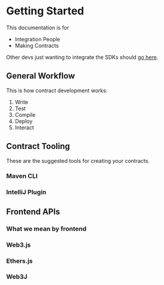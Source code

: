 # Getting Started

This documentation is for

- Integration People
- Making Contracts

Other devs just wanting to integrate the SDKs should [go here](example.com).

## General Workflow

This is how contract development works:

1. Write
2. Test
3. Compile
4. Deploy
5. Interact

## Contract Tooling

These are the suggested tools for creating your contracts.

### Maven CLI

<!-- TODO: What is it? -->
<!-- TODO: How does the embedded AVM work? -->

### IntelliJ Plugin

<!-- TODO: What is it? -->
<!-- TODO: How does it work with Maven CLI and the embedded AVM? -->

## Frontend APIs

### What we mean by frontend

<!-- TODO: explain what we mean by frontend, and how it works in the blockchain world. -->

### Web3.js

<!-- TODO: What is this? JS Framework that lets you call from and send requsts to the blockchain. -->
<!-- TODO: Define usecases -->

### Ethers.js

<!-- TODO: What is this? JS Framework that lets you call from and send requsts to the blockchain. -->
<!-- TODO: Define usecases -->

### Web3J

<!-- TODO: What is this? Java build tool that lets your standard Java app talk to the blockchain. -->
<!-- TODO: Define usecases -->